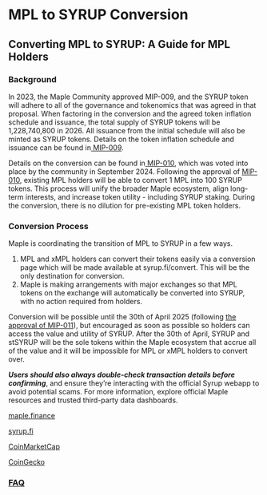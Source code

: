 # MPL to SYRUP Conversion

## Converting MPL to SYRUP: A Guide for MPL Holders

### Background <a href="#background" id="background"></a>

In 2023, the Maple Community approved MIP-009, and the SYRUP token will adhere to all of the governance and tokenomics that was agreed in that proposal. When factoring in the conversion and the agreed token inflation schedule and issuance, the total supply of SYRUP tokens will be 1,228,740,800 in 2026. All issuance from the initial schedule will also be minted as SYRUP tokens. Details on the token inflation schedule and issuance can be found in[ MIP-009](https://community.maple.finance/t/mip-009-upgrade-mpl-token-design/300).&#x20;

Details on the conversion can be found in[ MIP-010](https://community.maple.finance/t/mip-010-syrup-token-launch-and-mpl-syrup-conversion/334), which was voted into place by the community in September 2024. Following the approval of [MIP-010](https://maple.finance/news/syrup-token-launch-staking-and-conversion-of-mpl-to-syrup), existing MPL holders will be able to convert 1 MPL into 100 SYRUP tokens. This process will unify the broader Maple ecosystem, align long-term interests, and increase token utility - including SYRUP staking. During the conversion, there is no dilution for pre-existing MPL token holders.

### Conversion Process

Maple is coordinating the transition of MPL to SYRUP in a few ways.

1. MPL and xMPL holders can convert their tokens easily via a conversion page which will be made available at syrup.fi/convert. This will be the only destination for conversion.
2. Maple is making arrangements with major exchanges so that MPL tokens on the exchange will automatically be converted into SYRUP, with no action required from holders.

Conversion will be possible until the 30th of April 2025 (following [the approval of MIP-011](https://snapshot.box/#/s:maple.eth/proposal/0xa40eddf52876e5239d9ffcb2fa861d04c4fce146c050aa3580da72d21bcbc13e)), but encouraged as soon as possible so holders can access the value and utility of SYRUP. After the 30th of April, SYRUP and stSYRUP will be the sole tokens within the Maple ecosystem that accrue all of the value and it will be impossible for MPL or xMPL holders to convert over.

_**Users should also always double-check transaction details before confirming**_, and ensure they’re interacting with the official Syrup webapp to avoid potential scams. For more information, explore official Maple resources and trusted third-party data dashboards.

[maple.finance](http://maple.finance/)

[syrup.fi](http://syrup.fi/)

[CoinMarketCap](https://coinmarketcap.com/currencies/maple-finance/)

[CoinGecko](https://www.coingecko.com/en/coins/syrup)

### [FAQ](faqs.md) <a href="#faq" id="faq"></a>

